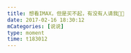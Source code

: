 ```yaml
---
title: 想看IMAX，但是买不起，有没有人请我🙂🙂
date: 2017-02-16 18:30:12
mCategories: [说说]
type: moment
time: t183012
---
```


<div id="pics-20170216183012"></div>

<script src="/lib/moment/pics.js"></script>
<script>
var data = [
    {"link": "2017-02-16_000000.jpeg", "type": "shuoshuo"}
];
picsRender(data, "pics-20170216183012");
</script>
